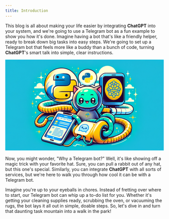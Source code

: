 ```yaml
---
title: Introduction
---
```


This blog is all about making your life easier by integrating **ChatGPT** into your system, and we're going to use a Telegram bot as a fun example to show you how it's done. Imagine having a bot that's like a friendly helper, ready to break down big tasks into easy steps. We're going to set up a Telegram bot that feels more like a buddy than a bunch of code, turning **ChatGPT**'s smart talk into simple, clear instructions.

![Intro](images/intro.jpg)

Now, you might wonder, "Why a Telegram bot?" Well, it's like showing off a magic trick with your favorite hat. Sure, you can pull a rabbit out of any hat, but this one's special. Similarly, you can integrate **ChatGPT** with all sorts of services, but we're here to walk you through how cool it can be with a Telegram bot.

Imagine you're up to your eyeballs in chores. Instead of fretting over where to start, our Telegram bot can whip up a to-do list for you. Whether it's getting your cleaning supplies ready, scrubbing the oven, or vacuuming the rugs, the bot lays it all out in simple, doable steps. So, let's dive in and turn that daunting task mountain into a walk in the park!